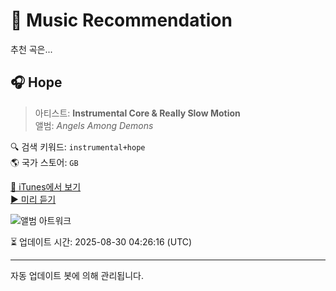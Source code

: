 
# 🎵 Music Recommendation

추천 곡은...

## 🎧 Hope  
> 아티스트: **Instrumental Core & Really Slow Motion**  
> 앨범: _Angels Among Demons_  

🔍 검색 키워드: `instrumental+hope`  
🌎 국가 스토어: `GB`

[🔗 iTunes에서 보기](https://music.apple.com/gb/album/hope/965950343?i=965950725&uo=4)  
[▶️ 미리 듣기](https://audio-ssl.itunes.apple.com/itunes-assets/Music5/v4/95/1b/28/951b282e-3eea-5859-c23e-2ff40b8760e0/mzaf_4763818567112448208.plus.aac.p.m4a)

![앨범 아트워크](https://is1-ssl.mzstatic.com/image/thumb/Music5/v4/e2/cc/b1/e2ccb1c1-11d0-39e8-4c1d-940cd5417319/859714192637_cover.jpg/100x100bb.jpg)

⏳ 업데이트 시간: 2025-08-30 04:26:16 (UTC)

---
자동 업데이트 봇에 의해 관리됩니다.
